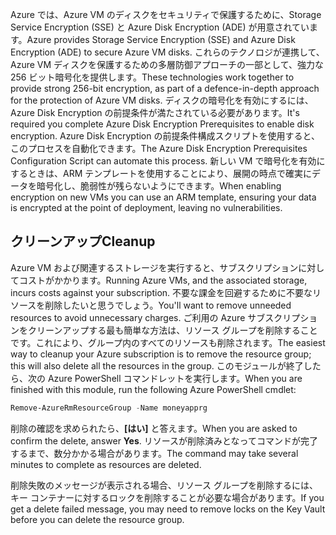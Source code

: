<span data-ttu-id="27166-101">Azure では、Azure VM のディスクをセキュリティで保護するために、Storage Service Encryption (SSE) と Azure Disk Encryption (ADE) が用意されています。</span><span class="sxs-lookup"><span data-stu-id="27166-101">Azure provides Storage Service Encryption (SSE) and Azure Disk Encryption (ADE) to secure Azure VM disks.</span></span> <span data-ttu-id="27166-102">これらのテクノロジが連携して、Azure VM ディスクを保護するための多層防御アプローチの一部として、強力な 256 ビット暗号化を提供します。</span><span class="sxs-lookup"><span data-stu-id="27166-102">These technologies work together to provide strong 256-bit encryption, as part of a defence-in-depth approach for the protection of Azure VM disks.</span></span> <span data-ttu-id="27166-103">ディスクの暗号化を有効にするには、Azure Disk Encryption の前提条件が満たされている必要があります。</span><span class="sxs-lookup"><span data-stu-id="27166-103">It's required you complete Azure Disk Encryption Prerequisites to enable disk encryption.</span></span> <span data-ttu-id="27166-104">Azure Disk Encryption の前提条件構成スクリプトを使用すると、このプロセスを自動化できます。</span><span class="sxs-lookup"><span data-stu-id="27166-104">The Azure Disk Encryption Prerequisites Configuration Script can automate this process.</span></span> <span data-ttu-id="27166-105">新しい VM で暗号化を有効にするときは、ARM テンプレートを使用することにより、展開の時点で確実にデータを暗号化し、脆弱性が残らないようにできます。</span><span class="sxs-lookup"><span data-stu-id="27166-105">When enabling encryption on new VMs you can use an ARM template, ensuring your data is encrypted at the point of deployment, leaving no vulnerabilities.</span></span>

## <a name="cleanup"></a><span data-ttu-id="27166-106">クリーンアップ</span><span class="sxs-lookup"><span data-stu-id="27166-106">Cleanup</span></span>
<!---TODO: Do we need to include cleanup for the free education tier?--->

<span data-ttu-id="27166-107">Azure VM および関連するストレージを実行すると、サブスクリプションに対してコストがかかります。</span><span class="sxs-lookup"><span data-stu-id="27166-107">Running Azure VMs, and the associated storage, incurs costs against your subscription.</span></span> <span data-ttu-id="27166-108">不要な課金を回避するために不要なリソースを削除したいと思うでしょう。</span><span class="sxs-lookup"><span data-stu-id="27166-108">You'll want to remove unneeded resources to avoid unnecessary charges.</span></span> <span data-ttu-id="27166-109">ご利用の Azure サブスクリプションをクリーンアップする最も簡単な方法は、リソース グループを削除することです。これにより、グループ内のすべてのリソースも削除されます。</span><span class="sxs-lookup"><span data-stu-id="27166-109">The easiest way to cleanup your Azure subscription is to remove the resource group; this will also delete all the resources in the group.</span></span> <span data-ttu-id="27166-110">このモジュールが終了したら、次の Azure PowerShell コマンドレットを実行します。</span><span class="sxs-lookup"><span data-stu-id="27166-110">When you are finished with this module, run the following Azure PowerShell cmdlet:</span></span>

   ```powershell
   Remove-AzureRmResourceGroup -Name moneyapprg
   ```

<span data-ttu-id="27166-111">削除の確認を求められたら、**[はい]** と答えます。</span><span class="sxs-lookup"><span data-stu-id="27166-111">When you are asked to confirm the delete, answer **Yes**.</span></span> <span data-ttu-id="27166-112">リソースが削除済みとなってコマンドが完了するまで、数分かかる場合があります。</span><span class="sxs-lookup"><span data-stu-id="27166-112">The command may take several minutes to complete as resources are deleted.</span></span> 

<span data-ttu-id="27166-113">削除失敗のメッセージが表示される場合、リソース グループを削除するには、キー コンテナーに対するロックを削除することが必要な場合があります。</span><span class="sxs-lookup"><span data-stu-id="27166-113">If you get a delete failed message, you may need to remove locks on the Key Vault before you can delete the resource group.</span></span>
